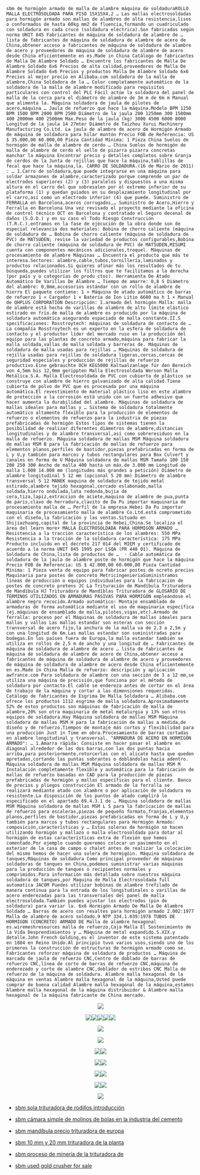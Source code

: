 
```
sbm de hormigón armado de malla de alambre máquina de soldaduraROLLO MALLA ELECTROSOLDADA PARA PISO 15X15X4,2 … Las mallas electrosoldadas para hormigón armado son mallas de alambres de alta resistencia,lisos o conformados de hasta 60kg mm2 de fluencia,formando un cuadriculado con soldadura en cada cruce (soldadura eléctrica).Son fabricadas según norma UNIT 845 Fabricantes de máquina de soldadura de alambre de … lista de fabricantes de máquina de soldadura de alambre de acero de China,obtener acceso a fabricantes de máquina de soldadura de alambre de acero y proveedores de máquina de soldadura de alambre de acero desde China eficientemente en es.Made in China Catálogo de fabricantes de Malla De Alambre Soldado … Encuentre los fabricantes de Malla De Alambre Soldado 6x6 Precios de alta calidad,proveedores de Malla De Alambre Soldado 6x6 Precios y productos Malla De Alambre Soldado 6x6 Precios al mejor precio en Alibaba.com soldadora de la malla de alambre,China Soldadora de la … Color completamente automático de la soldadora de la malla de alambre modificado para requisitos particulares con control del PLC Fácil actúe la soldadora del panel de malla de la cerca para el diámetro de alambre de 3m m de 6m m Manual que alimenta la. Máquina soldadora de jaula de pilotes de acero,máquina … Jaula de refuerzo que hace la máquina.Modelo BPM 1250 BPM 1500 BPM 2000 BPM 2500 Diámetro de la jaula 200 1250mm 300 1500mm 400 2000mm 400 2500mm Max.Peso de la jaula (kg) 3000 4500 6000 8000 Longitud de la jaula 14 27mter Diámetro de Taizhou Xurui Machinery Manufacturing Co.Ltd. La jaula de alambre de acero de Hormigón Armado de máquina de soldadura para hilar montón Precio FOB de Referencia: US $ 35.000,00 60.000,00 Pieza Cantidad Mínima: 1 Pieza China Suelos de hormigón de malla de alambre de cerdo … China Suelos de hormigón de malla de alambre de cerdo el sello de pizarra pizarra concretas manchar la máquina Encontrar precio y detalles completos sobre Granja de cerdos de la Junta de rejillas que hace la máquina,tablillas de fecal que hace la máquina,la. CARRO DE SOLDADURA.(16 de Marzo de 2011) : … 1.Carro de soldadura,que puede integrarse en una máquina para soldar armazones de alambre,caracterizado porque comprende un par de electrodos superiores (2) y (3) paralelos y dispuestos a una misma altura en el carro del que sobresalen por el extremo inferior de su plataforma (1) y quedan guiados en su desplazamiento longitudinal por el carro,así como un electrodo inferior (4) que puede. Suministro de FERRALLA en Barcelona,aceros corrugados,… Suministro de Acero,Hierro y Ferralla en Barcelona Una vez revisado el proyecto mediante la oficina de control técnico OCT en Barcelona y contratado el Seguro decenal de daños (S.D.D.) y en su caso el Todo Riesgo Construcción (T.R.C.),entramos en la fase de ejecución de la obra donde son de especial relevancia dos materiales: Bobina de chorro caliente (máquina de soldadura de … Bobina de chorro caliente (máquina de soldadura de PVC) de MATSUDEN; revise la variedad de productos configurables,Bobina de chorro caliente (máquina de soldadura de PVC) de MATSUDEN,MISUMI cuenta con componentes mecánicos adicionales,troquel. Máquinas de procesamiento de alambre Máquinas … Encuentra el producto que más te interesa.Sectores: alambre,cable,tubos,tornillería,laminados y productos relacionados.Si quieres afinar más los resultados de tu búsqueda,puedes utilizar los filtros que te facilitamos a la derecha (por país y o categorías de produ ctos). Herramienta De Atado Automático De Varillas De Alambre … Tiempo de amarre: 0,8 S Diámetro del alambre: 0,8mm,accesorios estándar con un rollo de alambre de hierro El paquete contiene: 1 × Máquina de atado automático de barras de refuerzo 1 × Cargador 1 × Bateria de Ion Litio 6600 ma h 1 × Manual de QHPLUS CORPORATION Descripción: I.armado del hormigón Malla: malla de alambre está hecha de varillas de alambre de alto límite elástico estirado en frío.de malla de alambre es producido por la máquina de soldadura automática asegurando espaciado de malla constante.II.S specificaciones: Rosstroytech: máquinas de soldadura de contacto de … La compañía Rosstroytech es un experto en la esfera de soldadura de contacto y el productor líder del mercado ruso en la producción del equipo para las plantas de concreto armado,máquina para fabricar la malla soldada,vallas de malla soldada y barreras de. Máquinas de soldadura de malla usadas para rejillas … Máquinas de soldadura de rejilla usadas para rejillas de soldadura ligeras,cercas,cercas de seguridad especiales y producción de rejillas de refuerzo productivo.Eine gebrauchte OCH KEG5000 Kaltwalzanlage für den Bereich von 4,5mm bis 12,0mm gerippten Malla Electrosoldada Werson Malla Metálica.S.A. Malla Electrosoldada de PVC con cubierta de plástico se construye con alambre de hierro galvanizado de alta calidad.Tiene cubierta de polvo de PVC que es procesada por una máquina automática.El revestimiento de material plástico liso en este alambre de protección a la corrosión está unido con un fuerte adhesivo que hacer aumenta la durabilidad del alambre. Máquinas de soldadura de mallas ideales para mallas y … Sistema de soldadura totalmente automático altamente flexible para la producción de elementos de refuerzo o elementos de refuerzo para la industria de piezas prefabricadas de hormigón Estos tipos de sistemas tienen la posibilidad de realizar diferentes diámetros de alambre,distancias longitudinales y de alambre transversal,así como sobreresiduos en la malla de refuerzo. Máquina soldadora de mallas MSM Máquina soldadora de mallas MSM B para la fabricación de mallas de refuerzo para elementos planos,perfiles de bastidor,piezas prefabricadas en forma de L y U,y también para marcos y tubos rectangulares para Box Culvert y canales en forma de U Máquina soldadora de mallas MSM Tamaño 100 150 200 250 300 Ancho de malla 400 hasta un máx.de 3.000 mm Longitud de malla 1.000 14.000 mm (longitudes más grandes a petición) Diámetro de alambre longitudinal 5 12 mm (opcional 5 20 mm) Diámetro de alambre transversal 5 12 MANEK maquina de soldadura de tejido metal estirado,alambre tejido hexagonal,cercado eslabonado,malla soldada,hierro ondulada,lata redonda,bujia de cera,tiza,lapiz,extraccion de aciete,maquina de alambre de pua,punta de paris,clavo de herradura,clavito de Da Pu importar maquinaria de procesamiento malla de … Perfil de la empresa Hebei Da Pu importar maquinaria de procesamiento malla de alambre Co.Ltd.está comprometido con el diseño,la fabricación y las ventas.Situado en Shijiazhuang,capital de la provincia de Hebei,China.Se localiza el área del learn more+ MALLA ELECTROSOLDADA PARA HORMIGÓN ARMADO … Resistencia a la tracción característica de los alambres: 550 MPa Resistencia a la tracción de la soldadura característica: 175 MPa Producto incluido en el decreto 217 014 del MIEM y certificado de acuerdo a la norma UNIT 845 1995 por LSQA (PR 448 01). Máquina de Soldadura de China,lista de productos de …  · Cable automática de soldadura de la jaula de alambre poste de hormigón que hace la máquina Precio FOB de Referencia: US $ 42.000,00 60.000,00 Pieza Cantidad Mínima: 1 Pieza venta de equipo para fabricar postes de ncreto precios Maquinaria para postes de concreto MetricingenieriaSuministramos líneas de producción o equipos individuales para la fabricación de postes de concreto pretens JC La Trituración de Mandíbula Trituradora de Mandíbula HJ Trituradora de Mandíblas Trituradora de GLOSARIO DE TÉRMINOS UTILIZADOS EN ARMADURAS PASIVAS PARA HORMIGÓN empleándose el alambre negro recocido.Armado automático: Montaje ensamblado de armaduras de forma automática mediante el uso de maquinaria específica (ej.máquinas de ensamblado de malla,pilotes,vigas,etc).Armado de ferralla: proceso por el Máquinas de soldadura de mallas ideales para mallas y vallas Las mallas estandar son esteras con sección transversal de acero fijo,la anchura de la malla va de 2.3 a 2,5m y con una longitud de 6m.Las mallas estandar son suministradas para bodegas.En los países fuera de Europa,la malla estandar también se utiliza en rollos de 2,5 m de ancho y una longitud de … Fabricantes de máquina de soldadura de alambre de acero … lista de fabricantes de máquina de soldadura de alambre de acero de China,obtener acceso a fabricantes de máquina de soldadura de alambre de acero y proveedores de máquina de soldadura de alambre de acero desde China eficientemente en es.Made in China Malla de refuerzo: descripción y aplicación awfrance.com Para soldadura de alambre con una sección de 3 a 12 mm,se utiliza una máquina de precisión,que funciona por el método de soldadura por contacto.El cable se endereza antes de cortar en el área de trabajo de la máquina y cortar a las dimensiones requeridas. Catálogo de fabricantes de Esgrima De Malla Soldadora … Alibaba.com ofrece los productos 1112 esgrima de malla soldadora.Aproximadamente 52% de estos productos son máquinas de fabricación de malla de alambre,20% son otra maquinaria de metal metalurgia y 13% son otros equipos de soldadura.Hay Máquina soldadora de mallas MSM Máquina soldadora de mallas MSM H para la fabricación de mallas a medida,de diseño y de refuerzo.Tiempos de montaje más cortos y flexibilidad para una producción Just in Time en obra.Procesamiento de barras cortadas en alambre longitudinal y transversal. "ARMADURA DE ACERO EN HORMIGÓN ARMADO": … 1.Amarra rápida: Consiste en hacer pasar el alambre en diagonal alrededor de las dos barras,con las dos puntas hacia arriba,para posteriormente,retorcerlas con el alicate hasta que queden apretadas,cortando las puntas sobrantes o doblándolas hacia adentro. Máquina soldadora de mallas MSM Máquina soldadora de mallas MSM M Instalación completamente flexible y automática para la fabricación de mallas de refuerzo basadas en CAD para la producción de piezas prefabricadas de hormigón y mallas específicas para el cliente. Banco de precios y pliegos construcción El armado de la ferralla se realizará mediante atado con alambre o por aplicación de soldadura no resistente.La disposición de los puntos de atado cumplirá lo especificado en el apartado 69.4.3.1 de … Máquina soldadora de mallas MSM Máquina soldadora de mallas MSM L S para la fabricación de mallas de refuerzo para escaleras,piezas de pequeño formato,franjas,elementos planos,perfiles de bastidor,piezas prefabricadas en forma de L y U,y también para marcos y tubos rectangulares para Hormigón Armado: composición,características y … Estas soleras de hormigón se hacen utilizando hormigón y mallazo o malla electrosoldada para dotar al hormigón de estas características extra de flexión que hemos comentado.Por ejemplo cuando queremos colocar un pavimento en el exterior de la casa de campo o chalet antes de realizar la colocación del mismo hemos de hacer una solera de hormigóin. Máquina soldadora de tanques,Máquinas de soldadura Como principal proveedor de máquinas soldadoras de tanques en China,podemos suministrar varias máquinas para la producción de tanques o recipientes normales y comprimidos.Para información más detallada sobre nuestros máquina soldadora de tanques,por Maquina de Malla Electrosoldada full automatica JACOM Puedes utilizar bobinas de alambre trefilado de manera continua para la entrada de los longitudinales o varillas de acero enderezadas para las transversales del panel de malla electrosoldada.También puedes ajustar los electrodos (pin de soldadura) para variar la. 6x6 Hormigón Armado De Malla De Alambre Soldado … Barras de acero con resaltes para hormigón armado 2.002:1977 Malla de alambre de acero soldado.9 NTP 334.1.039:1978 TUBOS DE HORMIGON (CONCRETO) ARMADO DE Malla de alambre hexagonal es.wiremeshresources malla de refuerzo,Caja Malla El Sostenimiento de la Vida Desprendimientos y … Máquina de metal expandido.S.XIX.y detalle.John French Golding,es el inventor de este sistema patentado en 1884 en Reino Unido.Al principio tuvo varios usos,siendo uno de los primeros la construcción de estructuras de hormigón armado como se. Fabricantes reforzar máquina de soldadura de productos … Máquina de marcado de jaula de refuerzo CNC,Centro de doblado de barras de refuerzo CNC,línea de corte de barras de refuerzo CNC,máquina de enderezado y corte de alambre CNC,doblador de estribos CNC Malla de refuerzo de la máquina de soldadura. Alambre malla hexagonal de la máquina en ventas Alambre malla hexagonal de la máquina,Usted puede comprar de buena calidad Alambre malla hexagonal de la máquina,estamos Alambre malla hexagonal de la máquina distribuidor & Alambre malla hexagonal de la máquina fabricante de China mercado. 
```

<div align="center">

<a href="https://es-crusher.shibang-china.com/github&k=sbm+de+hormig%C3%B3n+armado+de+malla+de+alambre+m%C3%A1quina+de+soldadura"><img src="https://static.shibang-china.com/es/crusher/logo.jpg"></a>

<a href="https://es-crusher.shibang-china.com/github&k=sbm+de+hormig%C3%B3n+armado+de+malla+de+alambre+m%C3%A1quina+de+soldadura"><img src="https://static.shibang-china.com/es/crusher/index.jpg"></a><a href="https://es-crusher.shibang-china.com/material.htmlgithub&k=sbm+de+hormig%C3%B3n+armado+de+malla+de+alambre+m%C3%A1quina+de+soldadura"><img src="https://static.shibang-china.com/es/crusher/material.jpg"></a><a href="https://es-crusher.shibang-china.com/application.htmlgithub&k=sbm+de+hormig%C3%B3n+armado+de+malla+de+alambre+m%C3%A1quina+de+soldadura"><img src="https://static.shibang-china.com/es/crusher/application.jpg"></a><a href="https://es-crusher.shibang-china.com/aboutus.htmlgithub&k=sbm+de+hormig%C3%B3n+armado+de+malla+de+alambre+m%C3%A1quina+de+soldadura"><img src="https://static.shibang-china.com/es/crusher/aboutus.jpg"></a><a href="https://es-crusher.shibang-china.com/contact.htmlgithub&k=sbm+de+hormig%C3%B3n+armado+de+malla+de+alambre+m%C3%A1quina+de+soldadura"><img src="https://static.shibang-china.com/es/crusher/contact.jpg"></a>

<a href="https://es-crusher.shibang-china.com/github&k=sbm+de+hormig%C3%B3n+armado+de+malla+de+alambre+m%C3%A1quina+de+soldadura"><img src="https://static.shibang-china.com/es/crusher/banner.jpg"></a>

<a href="https://swt.shibang-china.com/github&k=sbm+de+hormig%C3%B3n+armado+de+malla+de+alambre+m%C3%A1quina+de+soldadura"><img src="https://static.shibang-china.com/es/crusher/text.jpg"></a>

<a href="https://swt.shibang-china.com/github&k=sbm+de+hormig%C3%B3n+armado+de+malla+de+alambre+m%C3%A1quina+de+soldadura"><img src="https://static.shibang-china.com/es/crusher/chat.jpg"></a><a href="https://es-crusher.shibang-china.com/contact.htmlgithub&k=sbm+de+hormig%C3%B3n+armado+de+malla+de+alambre+m%C3%A1quina+de+soldadura"><img src="https://static.shibang-china.com/es/crusher/message.jpg"></a>

<a href="https://es-crusher.shibang-china.com/products/pe.htmlgithub&k=sbm+de+hormig%C3%B3n+armado+de+malla+de+alambre+m%C3%A1quina+de+soldadura"><img src="https://static.shibang-china.com/es/crusher/pe.jpg"></a><a href="https://es-crusher.shibang-china.com/products/pf.htmlgithub&k=sbm+de+hormig%C3%B3n+armado+de+malla+de+alambre+m%C3%A1quina+de+soldadura"><img src="https://static.shibang-china.com/es/crusher/pf.jpg"></a>

<a href="https://es-crusher.shibang-china.com/products/hpt.htmlgithub&k=sbm+de+hormig%C3%B3n+armado+de+malla+de+alambre+m%C3%A1quina+de+soldadura"><img src="https://static.shibang-china.com/es/crusher/hpt.jpg"></a><a href="https://es-crusher.shibang-china.com/products/vsi.htmlgithub&k=sbm+de+hormig%C3%B3n+armado+de+malla+de+alambre+m%C3%A1quina+de+soldadura"><img src="https://static.shibang-china.com/es/crusher/vsi.jpg"></a>

<a href="https://es-crusher.shibang-china.com/products/klv.htmlgithub&k=sbm+de+hormig%C3%B3n+armado+de+malla+de+alambre+m%C3%A1quina+de+soldadura"><img src="https://static.shibang-china.com/es/crusher/klv.jpg"></a><a href="https://es-crusher.shibang-china.com/products/portable.htmlgithub&k=sbm+de+hormig%C3%B3n+armado+de+malla+de+alambre+m%C3%A1quina+de+soldadura"><img src="https://static.shibang-china.com/es/crusher/portable.jpg"></a>

<a href="https://swt.shibang-china.com/github&k=sbm+de+hormig%C3%B3n+armado+de+malla+de+alambre+m%C3%A1quina+de+soldadura"><img src="https://static.shibang-china.com/es/crusher/case.jpg"></a>

</div>


* [sbm sola trituradora de rodillos introducción](sbm%20sola%20trituradora%20de%20rodillos%20introducci%C3%B3n.md)

* [sbm cámara simple de molinos de bolas en la industria del cemento](sbm%20c%C3%A1mara%20simple%20de%20molinos%20de%20bolas%20en%20la%20industria%20del%20cemento.md)

* [sbm mandíbula precio trituradora de europa](sbm%20mand%C3%ADbula%20precio%20trituradora%20de%20europa.md)

* [sbm 10 mm y 20 mm trituradora de la planta](sbm%2010%20mm%20y%2020%20mm%20trituradora%20de%20la%20planta.md)

* [sbm proceso de minería de la trituradora de](sbm%20proceso%20de%20miner%C3%ADa%20de%20la%20trituradora%20de.md)

* [sbm used gold crusher for sale](sbm%20used%20gold%20crusher%20for%20sale.md)